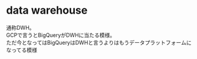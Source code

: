 # data warehouse
通称DWH。  
GCPで言うとBigQueryがDWHに当たる模様。  
ただ今となってはBigQueryはDWHと言うよりはもうデータプラットフォームになってる模様